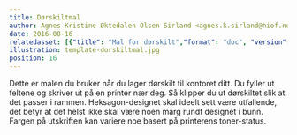 ```yaml
---
title: Dørskiltmal
author: Agnes Kristine Øktedalen Olsen Sirland <agnes.k.sirland@hiof.no>
date: 2016-08-16
relatedasset: [{"title": "Mal for dørskilt","format": "doc", "version": "v1.0.1", "formathelpertext": "", "file": "dorskiltmal"}]
illustration: template-dorskiltmal.jpg
position: 16
---
```


Dette er malen du bruker når du lager dørskilt til kontoret ditt. Du fyller ut feltene og skriver ut på en printer nær deg. Så klipper du ut dørskiltet slik at det passer i rammen. Heksagon-designet skal ideelt sett være utfallende, det betyr at det helst ikke skal være noen marg rundt designet i bunn. Fargen på utskriften kan variere noe basert på printerens toner-status.
